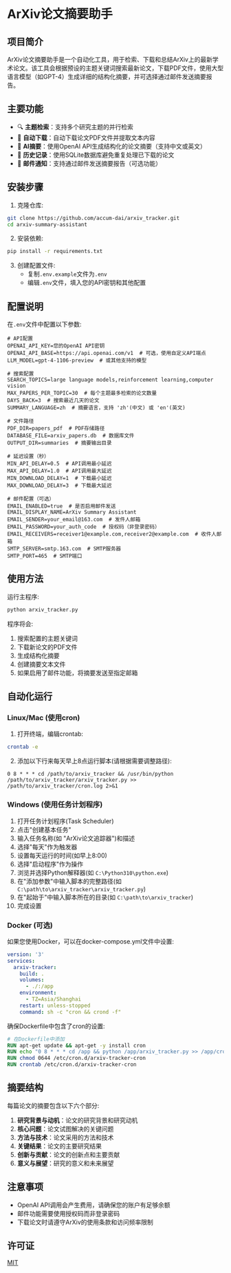 # ArXiv论文摘要助手

## 项目简介

ArXiv论文摘要助手是一个自动化工具，用于检索、下载和总结ArXiv上的最新学术论文。该工具会根据预设的主题关键词搜索最新论文，下载PDF文件，使用大型语言模型（如GPT-4）生成详细的结构化摘要，并可选择通过邮件发送摘要报告。

## 主要功能

- 🔍 **主题检索**：支持多个研究主题的并行检索
- 📄 **自动下载**：自动下载论文PDF文件并提取文本内容
- 🤖 **AI摘要**：使用OpenAI API生成结构化的论文摘要（支持中文或英文）
- 💾 **历史记录**：使用SQLite数据库避免重复处理已下载的论文
- 📧 **邮件通知**：支持通过邮件发送摘要报告（可选功能）

## 安装步骤

1. 克隆仓库:
```bash
git clone https://github.com/accum-dai/arxiv_tracker.git
cd arxiv-summary-assistant
```

2. 安装依赖:
```bash
pip install -r requirements.txt
```

3. 创建配置文件:
   - 复制`.env.example`文件为`.env`
   - 编辑`.env`文件，填入您的API密钥和其他配置

## 配置说明

在`.env`文件中配置以下参数:

```
# API配置
OPENAI_API_KEY=您的OpenAI API密钥
OPENAI_API_BASE=https://api.openai.com/v1  # 可选，使用自定义API端点
LLM_MODEL=gpt-4-1106-preview  # 或其他支持的模型

# 搜索配置
SEARCH_TOPICS=large language models,reinforcement learning,computer vision
MAX_PAPERS_PER_TOPIC=30  # 每个主题最多检索的论文数量
DAYS_BACK=3  # 搜索最近几天的论文
SUMMARY_LANGUAGE=zh  # 摘要语言，支持 'zh'(中文) 或 'en'(英文)

# 文件路径
PDF_DIR=papers_pdf  # PDF存储路径
DATABASE_FILE=arxiv_papers.db  # 数据库文件
OUTPUT_DIR=summaries  # 摘要输出目录

# 延迟设置（秒）
MIN_API_DELAY=0.5  # API调用最小延迟
MAX_API_DELAY=1.0  # API调用最大延迟
MIN_DOWNLOAD_DELAY=1  # 下载最小延迟
MAX_DOWNLOAD_DELAY=3  # 下载最大延迟

# 邮件配置（可选）
EMAIL_ENABLED=true  # 是否启用邮件发送
EMAIL_DISPLAY_NAME=ArXiv Summary Assistant
EMAIL_SENDER=your_email@163.com  # 发件人邮箱
EMAIL_PASSWORD=your_auth_code  # 授权码（非登录密码）
EMAIL_RECEIVERS=receiver1@example.com,receiver2@example.com  # 收件人邮箱
SMTP_SERVER=smtp.163.com  # SMTP服务器
SMTP_PORT=465  # SMTP端口
```

## 使用方法

运行主程序:
```bash
python arxiv_tracker.py
```

程序将会:
1. 搜索配置的主题关键词
2. 下载新论文的PDF文件
3. 生成结构化摘要
4. 创建摘要文本文件
5. 如果启用了邮件功能，将摘要发送至指定邮箱

## 自动化运行

### Linux/Mac (使用cron)

1. 打开终端，编辑crontab:
```bash
crontab -e
```

2. 添加以下行来每天早上8点运行脚本(请根据需要调整路径):
```
0 8 * * * cd /path/to/arxiv_tracker && /usr/bin/python /path/to/arxiv_tracker/arxiv_tracker.py >> /path/to/arxiv_tracker/cron.log 2>&1
```

### Windows (使用任务计划程序)

1. 打开任务计划程序(Task Scheduler)
2. 点击"创建基本任务"
3. 输入任务名称(如 "ArXiv论文追踪器")和描述
4. 选择"每天"作为触发器
5. 设置每天运行的时间(如早上8:00)
6. 选择"启动程序"作为操作
7. 浏览并选择Python解释器(如 `C:\Python310\python.exe`)
8. 在"添加参数"中输入脚本的完整路径(如 `C:\path\to\arxiv_tracker\arxiv_tracker.py`)
9. 在"起始于"中输入脚本所在的目录(如 `C:\path\to\arxiv_tracker`)
10. 完成设置

### Docker (可选)

如果您使用Docker，可以在docker-compose.yml文件中设置:

```yaml
version: '3'
services:
  arxiv-tracker:
    build: .
    volumes:
      - ./:/app
    environment:
      - TZ=Asia/Shanghai
    restart: unless-stopped
    command: sh -c "cron && crond -f"
```

确保Dockerfile中包含了cron的设置:

```Dockerfile
# 在Dockerfile中添加
RUN apt-get update && apt-get -y install cron
RUN echo "0 8 * * * cd /app && python /app/arxiv_tracker.py >> /app/cron.log 2>&1" > /etc/cron.d/arxiv-tracker-cron
RUN chmod 0644 /etc/cron.d/arxiv-tracker-cron
RUN crontab /etc/cron.d/arxiv-tracker-cron
```

## 摘要结构

每篇论文的摘要包含以下六个部分:

1. **研究背景与动机**：论文的研究背景和研究动机
2. **核心问题**：论文试图解决的关键问题
3. **方法与技术**：论文采用的方法和技术
4. **关键结果**：论文的主要研究结果
5. **创新与贡献**：论文的创新点和主要贡献
6. **意义与展望**：研究的意义和未来展望

## 注意事项

- OpenAI API调用会产生费用，请确保您的账户有足够余额
- 邮件功能需要使用授权码而非登录密码
- 下载论文时请遵守ArXiv的使用条款和访问频率限制

## 许可证

[MIT](LICENSE)